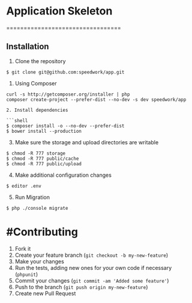 # Application Skeleton
=================================

## Installation

1. Clone the repository

```shell
$ git clone git@github.com:speedwork/app.git
```

1. Using Composer

```shell
curl -s http://getcomposer.org/installer | php
composer create-project --prefer-dist --no-dev -s dev speedwork/app

2. Install dependencies

```shell
$ composer install -o --no-dev --prefer-dist
$ bower install --production
```

3. Make sure the storage and upload directories are writable

```shell
$ chmod -R 777 storage
$ chmod -R 777 public/cache
$ chmod -R 777 public/upload
```

4. Make additional configuration changes

```shell
$ editor .env
```

5. Run Migration

```shell
$ php ./console migrate
```


#Contributing
=============================================

1. Fork it
2. Create your feature branch (`git checkout -b my-new-feature`)
3. Make your changes
4. Run the tests, adding new ones for your own code if necessary (`phpunit`)
5. Commit your changes (`git commit -am 'Added some feature'`)
6. Push to the branch (`git push origin my-new-feature`)
7. Create new Pull Request

